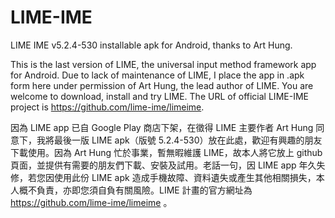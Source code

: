 # LIME-IME
LIME IME v5.2.4-530 installable apk for Android, thanks to Art Hung.

This is the last version of LIME, the universal input method framework app for Android.  Due to lack of maintenance of LIME, I place the app in .apk form here under permission of Art Hung, the lead author of LIME.  You are welcome to download, install and try LIME. The URL of official LIME-IME project is https://github.com/lime-ime/limeime.

因為 LIME app 已自 Google Play 商店下架，在徵得 LIME 主要作者 Art Hung 同意下，我將最後一版 LIME apk（版號 5.2.4-530）放在此處，歡迎有興趣的朋友下載使用。因為 Art Hung 忙於事業，暫無暇維護 LIME，故本人將它放上 github 頁面，並提供有需要的朋友們下載、安裝及試用。老話一句，因 LIME app 年久失修，若您因使用此份 LIME apk 造成手機故障、資料遺失或產生其他相關損失，本人概不負責，亦即您須自負有關風險。LIME 計畫的官方網址為 https://github.com/lime-ime/limeime 。
